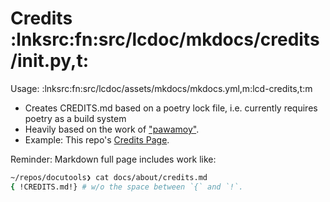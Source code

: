 # Credits :lnksrc:fn:src/lcdoc/mkdocs/credits/__init__.py,t:

Usage: :lnksrc:fn:src/lcdoc/assets/mkdocs/mkdocs.yml,m:lcd-credits,t:m

- Creates CREDITS.md based on a poetry lock file, i.e. currently requires poetry as a build system
- Heavily based on the work of ["pawamoy"](https://github.com/pawamoy).
- Example: This repo's [Credits Page](../../about/credits.md).


Reminder: Markdown full page includes work like:

```bash
~/repos/docutools❯ cat docs/about/credits.md
{ !CREDITS.md!} # w/o the space between `{` and `!`.
```

